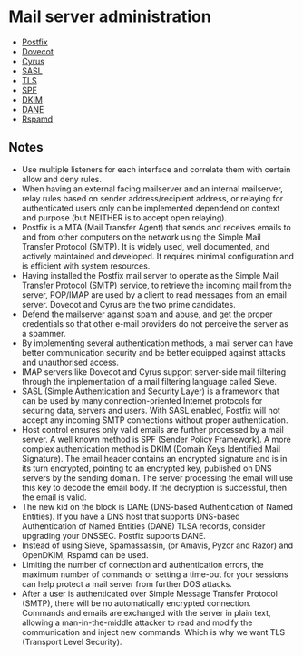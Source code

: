 # Mail server administration

* [Postfix](https://tymyrddin.github.io/mailserver-mitigations/docs/Postfix.md)
* [Dovecot](https://tymyrddin.github.io/mailserver-mitigations/docs/Dovecot.md)
* [Cyrus](https://tymyrddin.github.io/mailserver-mitigations/docs/Cyrus.md)
* [SASL](https://tymyrddin.github.io/mailserver-mitigations/docs/SASL.md)
* [TLS](https://tymyrddin.github.io/mailserver-mitigations/docs/TLS.md)
* [SPF](https://tymyrddin.github.io/mailserver-mitigations/docs/SPF.md)
* [DKIM](https://tymyrddin.github.io/mailserver-mitigations/docs/DKIM.md)
* [DANE](https://tymyrddin.github.io/mailserver-mitigations/docs/DANE.md)
* [Rspamd](https://tymyrddin.github.io/mailserver-mitigations/docs/Rspamd.md)

## Notes

* Use multiple listeners for each interface and correlate them with certain allow and deny rules.
* When having an external facing mailserver and an internal mailserver, relay rules based on sender address/recipient address, or relaying for authenticated users only can be implemented dependend on context and purpose (but NEITHER is to accept open relaying). 
* Postfix is a MTA (Mail Transfer Agent) that sends and receives emails to and from other computers on the network using the Simple Mail Transfer Protocol (SMTP). It is widely used, well documented, and actively maintained and developed. It requires minimal configuration and is efficient with system resources.
* Having installed the Postfix mail server to operate as the Simple Mail Transfer Protocol (SMTP) service, to retrieve the incoming mail from the server, POP/IMAP are used by a client to read messages from an email server. Dovecot and Cyrus are the two prime candidates. 
* Defend the mailserver against spam and abuse, and get the proper credentials so that other e-mail providers do not perceive the server as a spammer.  
* By implementing several authentication methods, a mail server can have better communication security and be better equipped against attacks and unauthorised access.
* IMAP servers like Dovecot and Cyrus support server-side mail filtering through the implementation of a mail filtering language called Sieve. 
* SASL (Simple Authentication and Security Layer) is a framework that can be used by many connection-oriented Internet protocols for securing data, servers and users. With SASL enabled, Postfix will not accept any incoming SMTP connections without proper authentication. 
* Host control ensures only valid emails are further processed by a mail server. A well known method is SPF (Sender Policy Framework). A more complex authentication method is DKIM (Domain Keys Identified Mail Signature). The email header contains an encrypted signature and is in its turn encrypted, pointing to an encrypted key, published on DNS servers by the sending domain. The server processing the email will use this key to decode the email body. If the decryption is successful, then the email is valid.
* The new kid on the block is DANE (DNS-based Authentication of Named Entities). If you have a DNS host that supports DNS-based Authentication of Named Entities (DANE) TLSA records, consider upgrading your DNSSEC. Postfix supports DANE.
* Instead of using Sieve, Spamassassin, (or Amavis, Pyzor and Razor) and OpenDKIM, Rspamd can be used. 
* Limiting the number of connection and authentication errors, the maximum number of commands or setting a time-out for your sessions can help protect a mail server from further DOS attacks.
* After a user is authenticated over Simple Message Transfer Protocol (SMTP), there will be no automatically encrypted connection. Commands and emails are exchanged with the server in plain text, allowing a man-in-the-middle attacker to read and modify the communication and inject new commands. Which is why we want TLS (Transport Level Security).

